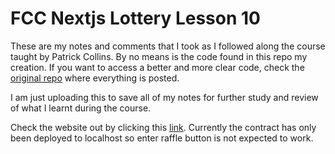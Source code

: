 # FCC Nextjs Lottery Lesson 10

These are my notes and comments that I took as I followed along the course taught by Patrick Collins. By no means is the code found in this repo my creation. If you want to access a better and more clear code, check the [original repo](https://github.com/smartcontractkit/full-blockchain-solidity-course-js#lesson-4-remix-fund-me) where everything is posted.

I am just uploading this to save all of my notes for further study and review of what I learnt during the course.

Check the website out by clicking this [link](https://decentralized-lottery.on.fleek.co/). Currently the contract has only been deployed to localhost so enter raffle button is not expected to work.

